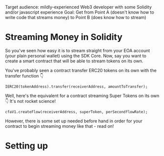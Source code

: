 Target audience: mildly-experienced Web3 developer with some Solidity and/or javascript experience
Goal: Get from Point A (doesn't know how to write code that streams money) to Point B (does know how to stream)

# Streaming Money in Solidity

So you've seen how easy it is to stream straight from your EOA account (your plain personal wallet) using the SDK Core. Now, say you want to create a smart contract that will be able to stream tokens on its own. 

You've probably seen a contract transfer ERC20 tokens on its own with the transfer function 👇

```
IERC20(tokenAddress).transfer(receiverAddress, amountToTransfer);
```

Well, here's the equivalent for a contract streaming Super Tokens on its own 👇 It's not rocket science!

```
cfaV1.createFlow(receiverAddress, superToken, perSecondflowRate);
```

However, there is some set up needed before hand in order for your contract to begin streaming money like that - read on!

# Setting up